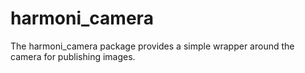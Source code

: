 # harmoni_camera

The harmoni_camera package provides a simple wrapper around the camera for publishing images. 
